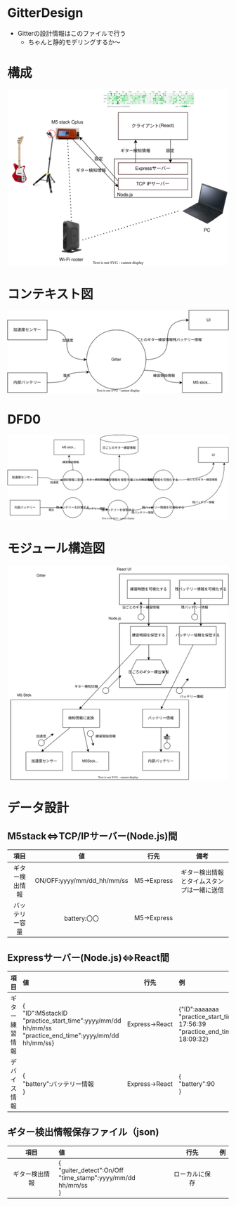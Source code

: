 # GitterDesign
- Gitterの設計情報はこのファイルで行う
  - ちゃんと静的モデリングするか～
# 構成
![picture 1](images/gitter.drawio.svg)  
# コンテキスト図
![context](images/context.drawio.svg)

# DFD0
![DFD0](images/DFD0.drawio.svg)

# モジュール構造図
![Module](images/module.drawio.svg)
# データ設計
## M5stack⇔TCP/IPサーバー(Node.js)間
| 項目 |値|行先|備考|
|:--:|:--:|:--:|:--:|
|ギター検出情報|ON/OFF:yyyy/mm/dd_hh/mm/ss| M5→Express|ギター検出情報とタイムスタンプは一緒に送信|
|バッテリー容量|battery:〇〇| M5→Express||

## Expressサーバー(Node.js)⇔React間
| 項目 |値|行先|例|
|:--:|:--|:--:|:--|
|ギター練習情報|{<br>"ID":M5stackID<br>"practice_start_time":yyyy/mm/dd hh/mm/ss<br>"practice_end_time":yyyy/mm/dd hh/mm/ss}|Express→React|{"ID":aaaaaaa<br>"practice_start_time":2023/07/22 17:56:39 <br>"practice_end_time":2023/07/23 18:09:32}|
|デバイス情報|{<br>"battery":バッテリー情報<br>}|Express→React|{<br>"battery":90<br>}|

## ギター検出情報保存ファイル（json)
| 項目 |値|行先|例|
|:--:|:--|:--:|:--|
|ギター検出情報|{<br>"guiter_detect":On/Off<br>"time_stamp":yyyy/mm/dd hh/mm/ss<br>}|ローカルに保存|

